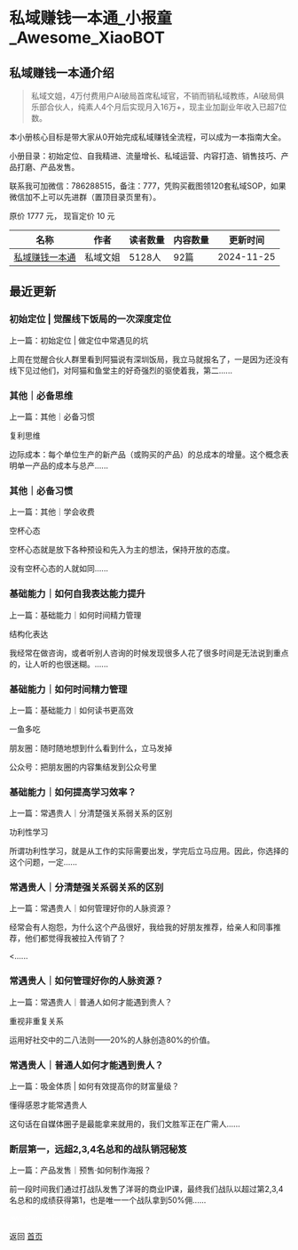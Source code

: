 # 私域赚钱一本通_小报童_Awesome_XiaoBOT

## 私域赚钱一本通介绍
> 私域文姐，4万付费用户AI破局首席私域官，不销而销私域教练，AI破局俱乐部合伙人，纯素人4个月后实现月入16万+，现主业加副业年收入已超7位数。    
    
本小册核心目标是带大家从0开始完成私域赚钱全流程，可以成为一本指南大全。    
    
小册目录：初始定位、自我精进、流量增长、私域运营、内容打造、销售技巧、产品打磨、产品发售。    
    
联系我可加微信：786288515，备注：777，凭购买截图领120套私域SOP，如果微信加不上可以先进群（置顶目录页里有）。    
    
原价 1777 元， 现盲定价 10 元  
  


|名称|作者|读者数量|内容数量|更新时间|
|---|---|---|---|---|
|[私域赚钱一本通](https://xiaobot.net/p/kevin888?refer=0b133df9-27dc-423b-8101-639049001c13)|私域文姐|5128人|92篇|2024-11-25|

## 最近更新
### 初始定位 | 觉醒线下饭局的一次深度定位

上一篇：初始定位 | 做定位中常遇见的坑

上周在觉醒合伙人群里看到阿猫说有深圳饭局，我立马就报名了，一是因为还没有线下见过他们，对阿猫和鱼堂主的好奇强烈的驱使着我，第二......

### 其他｜必备思维

上一篇：其他｜必备习惯

复利思维

边际成本：每个单位生产的新产品（或购买的产品）的总成本的增量。这个概念表明单一产品的成本与总产......

### 其他｜必备习惯

上一篇：其他｜学会收费

空杯心态

空杯心态就是放下各种预设和先入为主的想法，保持开放的态度。

没有空杯心态的人就如同......

### 基础能力｜如何自我表达能力提升

上一篇：基础能力｜如何时间精力管理

结构化表达

我经常在做咨询，或者听别人咨询的时候发现很多人花了很多时间是无法说到重点的，让人听的也很迷糊。......

### 基础能力｜如何时间精力管理

上一篇：基础能力｜如何读书更高效

一鱼多吃

朋友圈：随时随地想到什么看到什么，立马发掉

公众号：把朋友圈的内容集结发到公众号里

### 基础能力｜如何提高学习效率？

上一篇：常遇贵人｜分清楚强关系弱关系的区别

功利性学习

所谓功利性学习，就是从工作的实际需要出发，学完后立马应用。因此，你选择的这个问题，一定......

### 常遇贵人｜分清楚强关系弱关系的区别

上一篇：常遇贵人｜如何管理好你的人脉资源？

经常会有人抱怨，为什么这个产品很好，我给我的好朋友推荐，给亲人和同事推荐，他们都觉得我被拉入传销了？

<......

### 常遇贵人｜如何管理好你的人脉资源？

上一篇：常遇贵人｜普通人如何才能遇到贵人？

重视非重复关系

运用好社交中的二八法则——20%的人脉创造80%的价值。

### 常遇贵人｜普通人如何才能遇到贵人？

上一篇：吸金体质 | 如何有效提高你的财富量级？

懂得感恩才能常遇贵人

这句话在自媒体圈子是最能拿来就用的，我们文胜军正在广需人......

### 断层第一，远超2,3,4名总和的战队销冠秘笈

上一篇：产品发售｜预售·如何制作海报？

前一段时间我们通过打战队发售了洋哥的商业IP课，最终我们战队以超过第2,3,4名总和的成绩获得第1，也是唯一一个战队拿到50%佣......


<a href="https://github.com/Reno9527/awesome-xiaobot" style="color: white; text-decoration: none;">awesome-xiaobot</a>

返回 [首页](../README.md)
